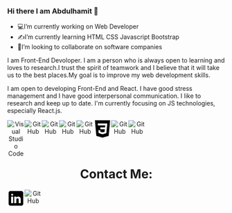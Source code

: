 ### Hi there I am Abdulhamit 👋


-  💻I’m currently working on Web Developer
-  ✍I’m currently learning HTML CSS Javascript Bootstrap 
- 🦾I’m looking to collaborate on software companies

 
 I am Front-End Devoloper. I am a person who is always open to learning and loves to research.I trust the spirit of teamwork and I believe that it will take us to the best places.My goal is to improve my web development skills.

I am open to developing Front-End and React. I have good stress management and I have good interpersonal communication. I like to research and keep up to date. I'm currently focusing on JS technologies, especially React.js.





<div style="text-align: center;">
<img align="left" alt="Visual Studio Code" width="40px" src="https://github.com/simple-icons/simple-icons/blob/develop/icons/visualstudio.svg" />
<img align="left" alt="GitHub" width="40px" src="https://github.com/simple-icons/simple-icons/blob/develop/icons/github.svg" />
<img align="left" alt="GitHub" width="40px" src="https://github.com/simple-icons/simple-icons/blob/develop/icons/javascript.svg" />
<img align="left" alt="GitHub" width="40px" src="https://github.com/simple-icons/simple-icons/blob/develop/icons/html5.svg" />
<img align="left" alt="GitHub" width="40px" src="https://github.com/simple-icons/simple-icons/blob/develop/icons/bootstrap.svg" />
<img align="left" alt="GitHub" width="40px" src="https://github.com/simple-icons/simple-icons/blob/develop/icons/css3.svg" />
<img align="left" alt="GitHub" width="40px" src="https://github.com/simple-icons/simple-icons/blob/develop/icons/react.svg" />
<img align="left" alt="GitHub" width="40px" src="https://github.com/simple-icons/simple-icons/blob/develop/icons/typescript.svg" />
<div>

 <br>  <br>  <br>  <br> 
 <h1>Contact Me:</h1>
 <a href="https://www.linkedin.com/in/a-hamit-bozkurt-a35005203/">
 <img align="left" alt="GitHub" width="40px" src="https://github.com/simple-icons/simple-icons/blob/develop/icons/linkedin.svg" />
  </a>
<a href="https://instagram.com/a.hamit_bozkurt?utm_source=qr&igshid=MzNlNGNkZWQ4Mg%3D%3D">
<img align="left" alt="GitHub" width="40px" src="https://github.com/simple-icons/simple-icons/blob/develop/icons/instagram.svg" />
</a>


